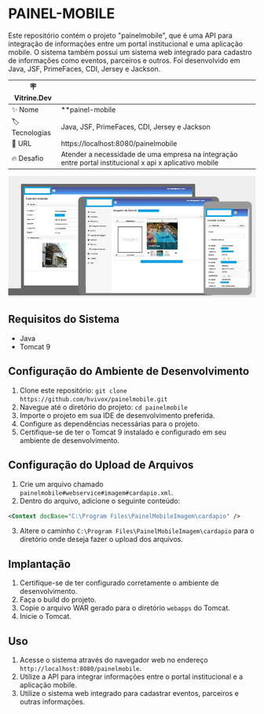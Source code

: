 # PAINEL-MOBILE
Este repositório contém o projeto "painelmobile", que é uma API para integração de informações 
entre um portal institucional e uma aplicação mobile. 
O sistema também possui um sistema web integrado para cadastro de informações como eventos, parceiros e outros. 
Foi desenvolvido em Java, JSF, PrimeFaces, CDI, Jersey e Jackson.

| :placard: Vitrine.Dev |                                                                                                         |
|-----------------------|---------------------------------------------------------------------------------------------------------|
| :sparkles: Nome       | **painel-mobile | api de integração entre App-Mobile e Portal Institucional**                                                                                        |
| :label: Tecnologias   | Java, JSF, PrimeFaces, CDI, Jersey e Jackson                                                            |
| :rocket: URL          | https://localhost:8080/painelmobile                                                                     |
| :fire: Desafio        | Atender a necessidade de uma empresa na integração entre portal institucional x api x aplicativo mobile |

<!-- Inserir imagem com a #vitrinedev ao final do link -->
![](https://github.com/hvivox/painelmobile/blob/main/painelmobile.png?raw=true#vitrinedev)

<!--  
<p align="center">
<a href="https://laravel.com" target="_blank">
<img width="200" src="https://cdn.jsdelivr.net/gh/devicons/devicon/icons/java/java-original-wordmark.svg" />
</a>
</p>
-->

## Requisitos do Sistema
- Java
- Tomcat 9

## Configuração do Ambiente de Desenvolvimento
1. Clone este repositório: `git clone https://github.com/hvivox/painelmobile.git`
2. Navegue até o diretório do projeto: `cd painelmobile`
3. Importe o projeto em sua IDE de desenvolvimento preferida.
4. Configure as dependências necessárias para o projeto.
5. Certifique-se de ter o Tomcat 9 instalado e configurado em seu ambiente de desenvolvimento.

## Configuração do Upload de Arquivos
1. Crie um arquivo chamado `painelmobile#webservice#imagem#cardapio.xml`.
2. Dentro do arquivo, adicione o seguinte conteúdo:
```xml
<Context docBase="C:\Program Files\PainelMobileImagem\cardapio" />
```
3. Altere o caminho `C:\Program Files\PainelMobileImagem\cardapio` para o diretório onde deseja fazer o upload dos arquivos.

## Implantação
1. Certifique-se de ter configurado corretamente o ambiente de desenvolvimento.
2. Faça o build do projeto.
3. Copie o arquivo WAR gerado para o diretório `webapps` do Tomcat.
4. Inicie o Tomcat.

## Uso
1. Acesse o sistema através do navegador web no endereço `http://localhost:8080/painelmobile`.
2. Utilize a API para integrar informações entre o portal institucional e a aplicação mobile.
3. Utilize o sistema web integrado para cadastrar eventos, parceiros e outras informações.



